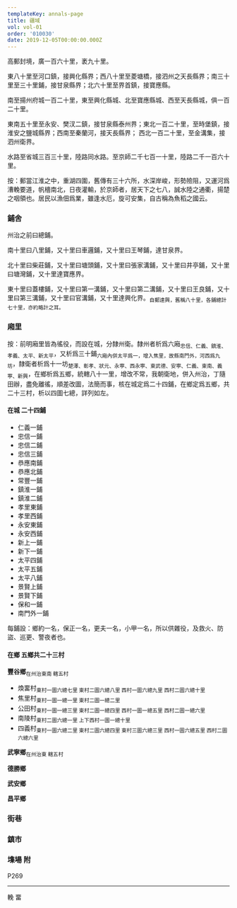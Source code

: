 ```yaml
---
templateKey: annals-page
title: 疆域
vol: vol-01
order: '010030'
date: 2019-12-05T00:00:00.000Z
---
```


高郵封境，廣一百六十里，袤九十里。

東八十里至河口鎮，接興化縣界；西八十里至菱塘橋，接泗州之天長縣界；南三十里至三十里鋪，接甘泉縣界；北六十里至界首鎮，接寶應縣。

南至揚州府城一百二十里，東至興化縣城、北至寶應縣城、西至天長縣城，俱一百二十里。

東南五十里至永安、樊汊二鎮，接甘泉縣泰州界；東北一百二十里，至時堡鎮，接淮安之鹽城縣界；西南至秦蘭河，接天長縣界； 西北一百二十里，至金溝集，接泗州衛界。

水路至省城三百三十里，陸路同水路。至京師二千七百一十里，陸路二千一百六十里。

按：郵當江淮之中，重湖四圍，舊傳有三十六所，水深岸峻，形勢險阻，又運河爲漕輓要道，帆檣南北，日夜灌輸，於京師者，居天下之七八，誠水陸之通衢，揚楚之咽領也。居民以漁佃爲業，雖逢水厄，旋可安集，自古稱為魚稻之國云。

### 鋪舍

州治之前曰總鋪。

南十里曰八里鋪，又十里曰車邏鋪，又十里曰王琴鋪，達甘泉界。

北十里曰柴莊鋪，又十里曰塘頭鋪，又十里曰張家溝鋪，又十里曰井亭鋪，又十里曰塘灣鋪，又十里達寶應界。

東十里曰蓋樓鋪，又十里曰第一溝鋪，又十里曰第二溝鋪，又十里曰王良鋪，又十里曰第三溝鋪，又十里曰官溝鋪，又十里達興化界。<sub>自郵達興，舊稱八十里，各鋪總計七十里，亦約略計之耳。</sub>

### 廂里

按：前明廂里皆為徭役，而設在城，分隸州衛。隸州者析爲六廂<sub>忠信、仁義、鎮淮、孝義、太平、新太平</sub>，又析爲三十鋪<sub>六廂內併太平爲一，增入焦里，故縣南門外，河西爲九坊</sub>，隸衛者析爲十一坊<sub>楚澤、彰孝、狀元、永寕、西永寕、東武德、安寕、仁義、東南、義寕、新興</sub>，在鄉析爲五鄉，統轄八十一里，增改不常，我朝衛地，併入州治，丁隨田辦，盡免離徭，順差改圖，法簡而事，核在城定爲二十四鋪，在鄉定爲五鄉，共二十三村，析以四圖七總，詳列如左。

#### 在城 二十四鋪

- 仁義一鋪
- 忠信一鋪
- 忠信二鋪
- 忠信三鋪
- 恭應南鋪
- 恭應北鋪
- 常豐一鋪
- 鎮淮一鋪
- 鎮淮二鋪
- 孝里東鋪
- 孝里西鋪
- 永安東鋪
- 永安西鋪
- 新上一鋪
- 新下一鋪
- 太平四鋪
- 太平五鋪
- 太平八鋪
- 景賢上鋪
- 景賢下鋪
- 保和一鋪
- 南門外一鋪

每鋪設：鄉約一名，保正一名，更夫一名，小甲一名，所以供雜役，及救火、防盜、巡更、警夜者也。

#### 在鄉 五鄉共二十三村

**豐谷鄉**<sub>在州治東南 轄五村</sub>

- 煥畱村<sub>東村一圖六總七里 東村二圖六總八里 西村一圖六總九里 西村二圖六總十里</sub>
- 焦里村<sub>東村一圖一總一里 東村二圖一總二里</sub>
- 公田村<sub>東村一圖一總三里 東村二圖一總四里 西村一圖一總五里 西村二圖一總六里</sub>
- 南陵村<sub>東村二圖六總一里 上下西村一圖一總十里</sub>
- 四義村<sub>東村一圖六總二里 東村二圖六總四里 東村三圖六總三里 西村一圖六總五里 西村二圖六總六里</sub>

**武寧鄉**<sub>在州治東 轄五村</sub>

**德勝鄉**

**武安鄉**

**昌平鄉**

### 街巷

### 鎮市

### 㙫場 附

P269

---

輓 畱